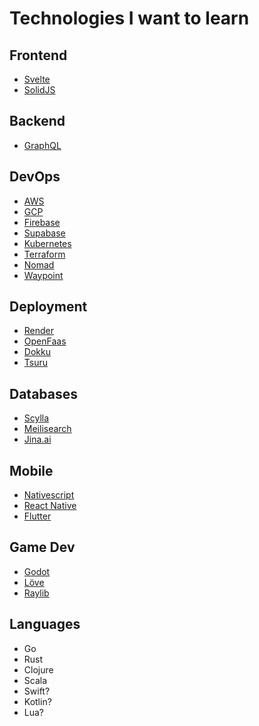 # Technologies I want to learn

## Frontend 
- [Svelte](https://svelte.dev/)
- [SolidJS](https://www.solidjs.com/)

## Backend
- [GraphQL](https://graphql.org/)


## DevOps
- [AWS](https://aws.amazon.com/)
- [GCP](https://cloud.google.com/)
- [Firebase](https://firebase.google.com/)
- [Supabase](https://supabase.com/)
- [Kubernetes](https://kubernetes.io/)
- [Terraform](https://www.terraform.io/)
- [Nomad](https://www.nomadproject.io/)
- [Waypoint](https://www.waypointproject.io/)

## Deployment
- [Render](https://render.com/)
- [OpenFaas](https://www.openfaas.com/)
- [Dokku](https://dokku.com/)
- [Tsuru](https://tsuru.io/)

## Databases
- [Scylla](https://www.scylladb.com/)
- [Meilisearch](https://www.meilisearch.com/)
- [Jina.ai](https://jina.ai/)

## Mobile
- [Nativescript](https://nativescript.org/)
- [React Native](https://reactnative.dev/)
- [Flutter](https://flutter.dev/)

## Game Dev
- [Godot](https://godotengine.org/)
- [Löve](https://love2d.org/)
- [Raylib](https://www.raylib.com/)

## Languages
- Go
- Rust
- Clojure
- Scala
- Swift?
- Kotlin?
- Lua?

